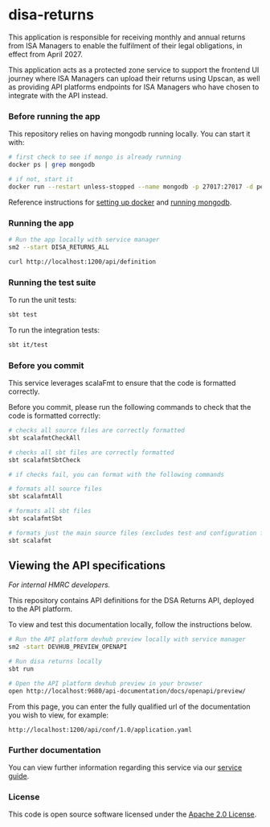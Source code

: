 
# disa-returns

This application is responsible for receiving monthly and annual returns from ISA Managers to enable the fulfilment
of their legal obligations, in effect from April 2027.

This application acts as a protected zone service to support the frontend UI journey where ISA Managers can upload their
returns using Upscan, as well as providing API platforms endpoints for ISA Managers who have chosen to integrate with
the API instead.

### Before running the app

This repository relies on having mongodb running locally. You can start it with:

```bash
# first check to see if mongo is already running
docker ps | grep mongodb

# if not, start it
docker run --restart unless-stopped --name mongodb -p 27017:27017 -d percona/percona-server-mongodb:7.0 --replSet rs0
```

Reference instructions for [setting up docker](https://docs.tax.service.gov.uk/mdtp-handbook/documentation/developer-set-up/install-docker.html) and [running mongodb](https://docs.tax.service.gov.uk/mdtp-handbook/documentation/developer-set-up/set-up-mongodb.html#install-mongodb-applesilicon-mac).

### Running the app

```bash
# Run the app locally with service manager
sm2 --start DISA_RETURNS_ALL
```

```bash
curl http://localhost:1200/api/definition
```

### Running the test suite

To run the unit tests:

```bash
sbt test
```

To run the integration tests:

```bash
sbt it/test
```

### Before you commit

This service leverages scalaFmt to ensure that the code is formatted correctly.

Before you commit, please run the following commands to check that the code is formatted correctly:

```bash
# checks all source files are correctly formatted
sbt scalafmtCheckAll

# checks all sbt files are correctly formatted
sbt scalafmtSbtCheck

# if checks fail, you can format with the following commands

# formats all source files
sbt scalafmtAll

# formats all sbt files
sbt scalafmtSbt

# formats just the main source files (excludes test and configuration files)
sbt scalafmt
```

## Viewing the API specifications

*For internal HMRC developers.*

This repository contains API definitions for the DSA Returns API, deployed to the API platform.

To view and test this documentation locally, follow the instructions below.

```zsh
# Run the API platform devhub preview locally with service manager
sm2 -start DEVHUB_PREVIEW_OPENAPI

# Run disa returns locally
sbt run

# Open the API platform devhub preview in your browser
open http://localhost:9680/api-documentation/docs/openapi/preview/
```

From this page, you can enter the fully qualified url of the documentation you wish to view, for example:

```
http://localhost:1200/api/conf/1.0/application.yaml
```

### Further documentation

You can view further information regarding this service via our [service guide](#).

### License

This code is open source software licensed under the [Apache 2.0 License]("http://www.apache.org/licenses/LICENSE-2.0.html").